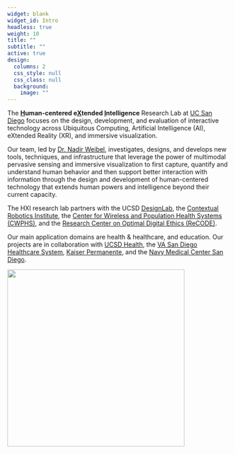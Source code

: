 ```yaml
---
widget: blank
widget_id: Intro
headless: true
weight: 10
title: ""
subtitle: ""
active: true
design:
  columns: 2
  css_style: null
  css_class: null
  background:
    image: ""
---
```

The <b><u>H</u>uman-centered e<u>X</u>tended <u>I</u>ntelligence</b> Research Lab at [UC San Diego](https://ucsd.edu/) focuses on the design, development, and evaluation of interactive technology across Ubiquitous Computing, Artificial Intelligence (AI), eXtended Reality (XR), and immersive visualization. 

Our team, led by [Dr. Nadir Weibel](author/nadir-weibel/), investigates, designs, and develops new tools, techniques, and infrastructure that leverage the power of multimodal pervasive sensing and immersive visualization to first capture, quantify and understand human behavior and then support better interaction with information through the design and development of human-centered technology that extends human powers and intelligence beyond their current capacity.

The HXI research lab partners with the UCSD [DesignLab](https://designlab.ucsd.edu/), the [Contextual Robotics Institute](https://contextualrobotics.ucsd.edu/), the [Center for Wireless and Population Health Systems (CWPHS)](http://cwphs.ucsd.edu/), and the [Research Center on Optimal Digital Ethics (ReCODE)](https://recode.health/).

Our main application domains are health & healthcare, and education. Our projects are in collaboration with [UCSD Health](https://health.ucsd.edu/), the [VA San Diego Healthcare System](https://www.sandiego.va.gov/), [Kaiser Permanente](https://thrive.kaiserpermanente.org/care-near-you/southern-california/san-diego/), and the [Navy Medical Center San Diego](https://sandiego.tricare.mil/).

<img src="/images/hxi.png" width="400px" style="max-width:400px;height:auto;">
